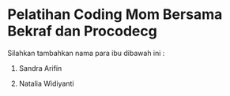 # Pelatihan Coding Mom Bersama Bekraf dan Procodecg


Silahkan tambahkan nama para ibu dibawah ini :

1. Sandra Arifin


2. Natalia Widiyanti
